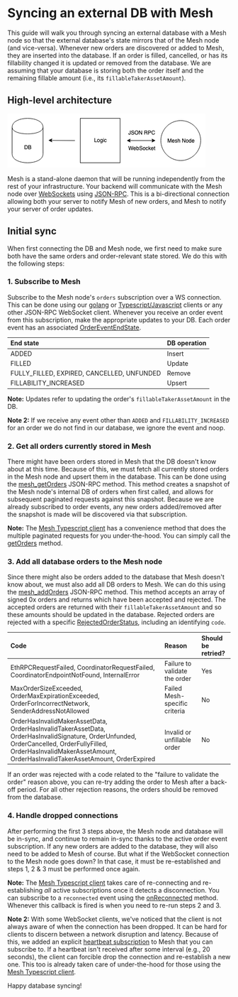 # Syncing an external DB with Mesh

This guide will walk you through syncing an external database with a Mesh node so that the external database's state mirrors that of the Mesh node \(and vice-versa\). Whenever new orders are discovered or added to Mesh, they are inserted into the database. If an order is filled, cancelled, or has its fillability changed it is updated or removed from the database. We are assuming that your database is storing both the order itself and the remaining fillable amount \(i.e., its `fillableTakerAssetAmount`\).

## High-level architecture

![](../.gitbook/assets/mesh_db_sync_diagram.png)

Mesh is a stand-alone daemon that will be running independently from the rest of your infrastructure. Your backend will communicate with the Mesh node over [WebSockets](https://en.wikipedia.org/wiki/WebSocket) using [JSON-RPC](https://www.jsonrpc.org/). This is a bi-directional connection allowing both your server to notify Mesh of new orders, and Mesh to notify your server of order updates.

## Initial sync

When first connecting the DB and Mesh node, we first need to make sure both have the same orders and order-relevant state stored. We do this with the following steps:

### 1. Subscribe to Mesh

Subscribe to the Mesh node's `orders` subscription over a WS connection. This can be done using our [golang](https://godoc.org/github.com/0xProject/0x-mesh/rpc) or [Typescript/Javascript](../json-rpc-clients/typescript/) clients or any other JSON-RPC WebSocket client. Whenever you receive an order event from this subscription, make the appropriate updates to your DB. Each order event has an associated [OrderEventEndState](https://godoc.org/github.com/0xProject/0x-mesh/zeroex#pkg-constants).

| End state | DB operation |
| :--- | :--- |
| ADDED | Insert |
| FILLED | Update |
| FULLY\_FILLED, EXPIRED, CANCELLED, UNFUNDED | Remove |
| FILLABILITY\_INCREASED | Upsert |

**Note:** Updates refer to updating the order's `fillableTakerAssetAmount` in the DB.

**Note 2:** If we receive any event other than `ADDED` and `FILLABILITY_INCREASED` for an order we do not find in our database, we ignore the event and noop.

### 2. Get all orders currently stored in Mesh

There might have been orders stored in Mesh that the DB doesn't know about at this time. Because of this, we must fetch all currently stored orders in the Mesh node and upsert them in the database. This can be done using the [mesh\_getOrders](../getting-started/rpc_api.md#mesh_getorders) JSON-RPC method. This method creates a snapshot of the Mesh node's internal DB of orders when first called, and allows for subsequent paginated requests against this snapshot. Because we are already subscribed to order events, any new orders added/removed after the snapshot is made will be discovered via that subscription.

**Note:** The [Mesh Typescript client](../json-rpc-clients/typescript/) has a convenience method that does the multiple paginated requests for you under-the-hood. You can simply call the [getOrders](../json-rpc-clients/typescript/reference.md#getordersasync) method.

### 3. Add all database orders to the Mesh node

Since there might also be orders added to the database that Mesh doesn't know about, we must also add all DB orders to Mesh. We can do this using the [mesh\_addOrders](../getting-started/rpc_api.md#mesh_addorders) JSON-RPC method. This method accepts an array of signed 0x orders and returns which have been accepted and rejected. The accepted orders are returned with their `fillableTakerAssetAmount` and so these amounts should be updated in the database. Rejected orders are rejected with a specific [RejectedOrderStatus](https://godoc.org/github.com/0xProject/0x-mesh/zeroex#pkg-variables), including an identifying `code`.

| Code | Reason | Should be retried? |
| :--- | :--- | :--- |
| EthRPCRequestFailed, CoordinatorRequestFailed, CoordinatorEndpointNotFound, InternalError | Failure to validate the order | Yes |
| MaxOrderSizeExceeded, OrderMaxExpirationExceeded, OrderForIncorrectNetwork, SenderAddressNotAllowed | Failed Mesh-specific criteria | No |
| OrderHasInvalidMakerAssetData, OrderHasInvalidTakerAssetData, OrderHasInvalidSignature, OrderUnfunded, OrderCancelled, OrderFullyFilled, OrderHasInvalidMakerAssetAmount, OrderHasInvalidTakerAssetAmount, OrderExpired | Invalid or unfillable order | No |

If an order was rejected with a code related to the "failure to validate the order" reason above, you can re-try adding the order to Mesh after a back-off period. For all other rejection reasons, the orders should be removed from the database.

### 4. Handle dropped connections

After performing the first 3 steps above, the Mesh node and database will be in-sync, and continue to remain in-sync thanks to the active order event subscription. If any new orders are added to the database, they will also need to be added to Mesh of course. But what if the WebSocket connection to the Mesh node goes down? In that case, it must be re-established and steps 1, 2 & 3 must be performed once again.

**Note:** The [Mesh Typescript client](../json-rpc-clients/typescript/reference.md#getordersasync) takes care of re-connecting and re-establishing _all_ active subscriptions once it detects a disconnection. You can subscribe to a `reconnected` event using the [onReconnected](../json-rpc-clients/typescript/reference.md#onreconnected) method. Whenever this callback is fired is when you need to re-run steps 2 and 3.

**Note 2:** With some WebSocket clients, we've noticed that the client is not always aware of when the connection has been dropped. It can be hard for clients to discern between a network disruption and latency. Because of this, we added an explicit [heartbeat subscription](../getting-started/rpc_api.md#mesh_subscribe-to-heartbeat-topic) to Mesh that you can subscribe to. If a heartbeat isn't received after some interval \(e.g., 20 seconds\), the client can forcible drop the connection and re-establish a new one. This too is already taken care of under-the-hood for those using the [Mesh Typescript client](../json-rpc-clients/typescript/reference.md#getordersasync).

Happy database syncing!

